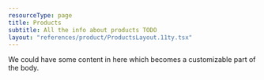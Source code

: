 ```yaml
---
resourceType: page
title: Products
subtitle: All the info about products TODO
layout: "references/product/ProductsLayout.11ty.tsx"
---
```


We could have some content in here which becomes a customizable part of the body.